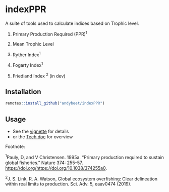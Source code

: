 # indexPPR

A suite of tools used to calculate indices based on Trophic level.

1. Primary Production Required (PPR)<sup>1</sup>

1. Mean Trophic Level 

1. Ryther Index<sup>1</sup>

1. Fogarty Index<sup>1</sup>

1. Friedland Index <sup>2</sup> (in dev)

## Installation

``` r
remotes::install_github("andybeet/indexPPR")
```

## Usage

* See the [vignette](vignettes/indexPPR.md) for details
* or the [Tech doc](https://noaa-edab.github.io/tech-doc/primary-production-required.html) for overview 


Footnote:

<sup>1</sup>Pauly, D, and V Christensen. 1995a. “Primary production required to sustain global fisheries.” Nature 374: 255–57. https://doi.org/https://doi.org/10.1038/374255a0.


<sup>2</sup>J. S. Link, R. A. Watson, Global ecosystem overfishing: Clear delineation within real limits to production. Sci. Adv. 5, eaav0474 (2019).
